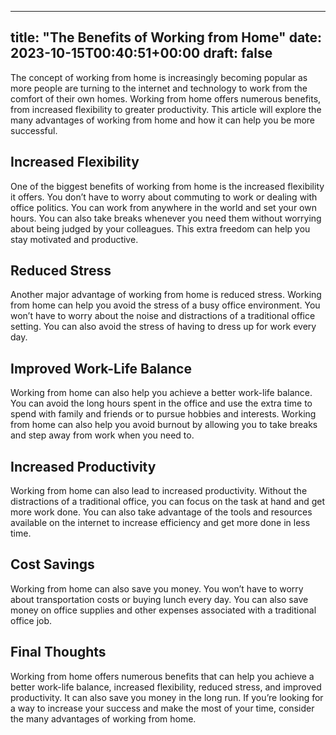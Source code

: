 
---
title: "The Benefits of Working from Home"
date: 2023-10-15T00:40:51+00:00
draft: false
---

The concept of working from home is increasingly becoming popular as more people are turning to the internet and technology to work from the comfort of their own homes. Working from home offers numerous benefits, from increased flexibility to greater productivity. This article will explore the many advantages of working from home and how it can help you be more successful.

## Increased Flexibility

One of the biggest benefits of working from home is the increased flexibility it offers. You don’t have to worry about commuting to work or dealing with office politics. You can work from anywhere in the world and set your own hours. You can also take breaks whenever you need them without worrying about being judged by your colleagues. This extra freedom can help you stay motivated and productive.

## Reduced Stress

Another major advantage of working from home is reduced stress. Working from home can help you avoid the stress of a busy office environment. You won’t have to worry about the noise and distractions of a traditional office setting. You can also avoid the stress of having to dress up for work every day.

## Improved Work-Life Balance

Working from home can also help you achieve a better work-life balance. You can avoid the long hours spent in the office and use the extra time to spend with family and friends or to pursue hobbies and interests. Working from home can also help you avoid burnout by allowing you to take breaks and step away from work when you need to.

## Increased Productivity

Working from home can also lead to increased productivity. Without the distractions of a traditional office, you can focus on the task at hand and get more work done. You can also take advantage of the tools and resources available on the internet to increase efficiency and get more done in less time.

## Cost Savings

Working from home can also save you money. You won’t have to worry about transportation costs or buying lunch every day. You can also save money on office supplies and other expenses associated with a traditional office job.

## Final Thoughts

Working from home offers numerous benefits that can help you achieve a better work-life balance, increased flexibility, reduced stress, and improved productivity. It can also save you money in the long run. If you’re looking for a way to increase your success and make the most of your time, consider the many advantages of working from home.